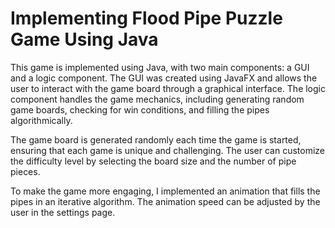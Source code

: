# Implementing Flood Pipe Puzzle Game Using Java

This game is implemented using Java, with two main components: a GUI and a logic component. The GUI was created using JavaFX and allows the user to interact with the game board through a graphical interface. The logic component handles the game mechanics, including generating random game boards, checking for win conditions, and filling the pipes algorithmically.

The game board is generated randomly each time the game is started, ensuring that each game is unique and challenging. The user can customize the difficulty level by selecting the board size and the number of pipe pieces.

To make the game more engaging, I implemented an animation that fills the pipes in an iterative algorithm. The animation speed can be adjusted by the user in the settings page.
